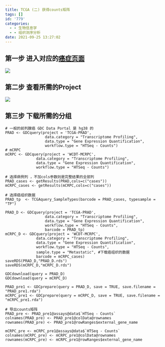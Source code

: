 ```yaml
---
title: TCGA (二) 获得counts矩阵
tags: []
id: '779'
categories:
  - - 生物信息学
  - - 组织测序分析
date: 2021-09-25 13:27:02
---
```


## 第一步 进入对应的[癌症页面](https://portal.gdc.cancer.gov/)

[![](https://img.limour.top/archives_2023/blog_wp/2021/09/image-26.webp)](https://img.limour.top/archives_2023/blog_wp/2021/09/image-26.webp)

## 第二步 查看所需的Project

[![](https://img.limour.top/archives_2023/blog_wp/2021/09/image-27.webp)](https://img.limour.top/archives_2023/blog_wp/2021/09/image-27.webp)

## 第三步 下载所需的分组

```
# 一般的前列腺癌 GDC Data Portal 是 hg38 的
PRAD <- GDCquery(project = 'TCGA-PRAD',
                  data.category = "Transcriptome Profiling",
                  data.type = "Gene Expression Quantification", 
                  workflow.type = "HTSeq - Counts")
# mCRPC
mCRPC <- GDCquery(project = 'WCDT-MCRPC',
              data.category = "Transcriptome Profiling",
              data.type = "Gene Expression Quantification", 
              workflow.type = "HTSeq - Counts")

# 选择病例列 ，不加cols参数则是完整结果的全部列
PRAD_cases <- getResults(PRAD,cols=c("cases"))
mCRPC_cases <- getResults(mCRPC,cols=c("cases"))

# 选择癌组织数据
PRAD_tp  <- TCGAquery_SampleTypes(barcode = PRAD_cases, typesample = "TP")

PRAD_D <- GDCquery(project = 'TCGA-PRAD',
                  data.category = "Transcriptome Profiling",
                  data.type = "Gene Expression Quantification", 
                  workflow.type = "HTSeq - Counts",
                  barcode = PRAD_tp)
mCRPC_D <- GDCquery(project = 'WCDT-MCRPC',
              data.category = "Transcriptome Profiling",
              data.type = "Gene Expression Quantification", 
              workflow.type = "HTSeq - Counts",
              sample.type = "Metastatic", #下载癌组织的数据
              barcode = mCRPC_cases)
saveRDS(PRAD_D,"PRAD_D.rds")
saveRDS(mCRPC_D,"mCRPC_D.rds")

GDCdownload(query = PRAD_D)
GDCdownload(query = mCRPC_D)

PRAD_pre1 <- GDCprepare(query = PRAD_D, save = TRUE, save.filename = "PRAD_pre1.rda")
mCRPC_pre1 <- GDCprepare(query = mCRPC_D, save = TRUE, save.filename = "mCRPC_pre1.rda")

# 导出counts矩阵
PRAD_pre <- PRAD_pre1@assays@data$`HTSeq - Counts`
colnames(PRAD_pre) <- PRAD_pre1@colData@rownames
rownames(PRAD_pre) <- PRAD_pre1@rowRanges$external_gene_name

mCRPC_pre <- mCRPC_pre1@assays@data$`HTSeq - Counts`
colnames(mCRPC_pre) <- mCRPC_pre1@colData@rownames
rownames(mCRPC_pre) <- mCRPC_pre1@rowRanges$external_gene_name

```